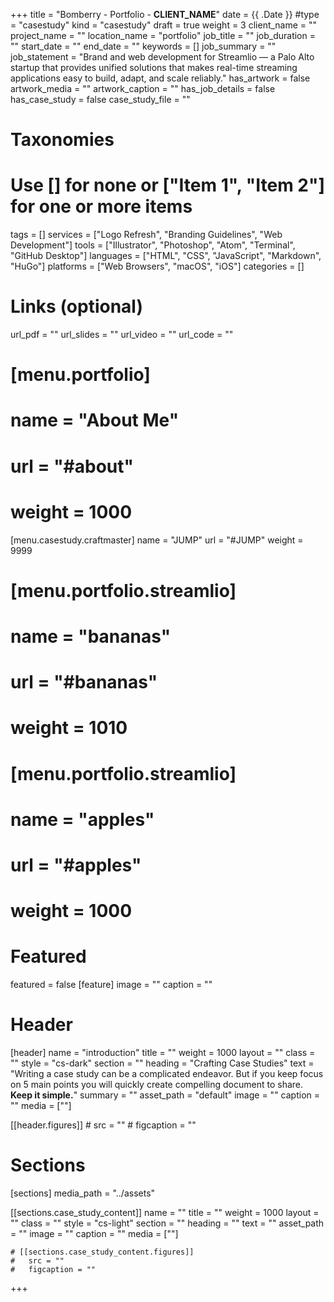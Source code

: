 +++
title = "Bomberry - Portfolio - __CLIENT_NAME__"
date = {{ .Date }}
#type = "casestudy"
kind = "casestudy"
draft = true
weight = 3
client_name = ""
project_name = ""
location_name = "portfolio"
job_title = ""
job_duration = ""
start_date = ""
end_date = ""
keywords = []
job_summary = ""
job_statement = "Brand and web development for Streamlio — a Palo Alto startup that provides unified solutions that makes real-time streaming applications easy to build, adapt, and scale reliably."
has_artwork = false
artwork_media = ""
artwork_caption = ""
has_job_details = false
has_case_study = false
case_study_file = ""

# Taxonomies
# Use [] for none or ["Item 1", "Item 2"] for one or more items
tags = []
services = ["Logo Refresh", "Branding Guidelines", "Web Development"]
tools = ["Illustrator", "Photoshop", "Atom", "Terminal", "GitHub Desktop"]
languages = ["HTML", "CSS", "JavaScript", "Markdown", "HuGo"]
platforms = ["Web Browsers", "macOS", "iOS"]
categories = []


# Links (optional)
url_pdf = ""
url_slides = ""
url_video = ""
url_code = ""


# [menu.portfolio]
#   name = "About Me"
#   url = "#about"
#   weight = 1000


[menu.casestudy.craftmaster]
  name = "JUMP"
  url = "#JUMP"
  weight = 9999

# [menu.portfolio.streamlio]
#   name = "bananas"
#   url = "#bananas"
#   weight = 1010
# [menu.portfolio.streamlio]
#   name = "apples"
#   url = "#apples"
#   weight = 1000

# Featured
featured = false
[feature]
  image = ""
  caption = ""

# Header
[header]
  name = "introduction"
  title = ""
  weight = 1000
  layout = ""
  class = ""
  style = "cs-dark"
  section = ""
  heading = "Crafting Case Studies"
  text = "Writing a case study can be a complicated endeavor. But if you keep focus on 5 main points you will quickly create compelling document to share. <strong>Keep it simple.</strong>"
  summary = ""
  asset_path = "default"
  image = ""
  caption = ""
  media = [""]

  [[header.figures]]
    # src = ""
    # figcaption = ""


# Sections
[sections]
  media_path = "../assets"

  [[sections.case_study_content]]
    name = ""
    title = ""
    weight = 1000
    layout = ""
    class = ""
    style = "cs-light"
    section = ""
    heading = ""
    text = ""
    asset_path = ""
    image = ""
    caption = ""
    media = [""]

    # [[sections.case_study_content.figures]]
    #   src = ""
    #   figcaption = ""

+++
